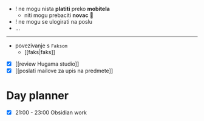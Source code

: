 - ! ne mogu nista **platiti** preko **mobitela**
	- niti mogu prebaciti **novac** 💸
- ! ne mogu se ulogirati na poslu
- ...

---

- povezivanje s `Faksom`
	- [[faks|faks]]
- [x] [[review Hugama studio]]
- [x] [[poslati mailove za upis na predmete]]

# Day planner 

- [x] 21:00 - 23:00 Obsidian work
